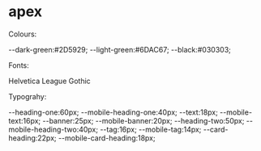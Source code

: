 # apex

Colours:

--dark-green:#2D5929;
--light-green:#6DAC67;
--black:#030303;

Fonts:

Helvetica
League Gothic

Typograhy:

--heading-one:60px;
--mobile-heading-one:40px;
--text:18px;
--mobile-text:16px;
--banner:25px;
--mobile-banner:20px;
--heading-two:50px;
--mobile-heading-two:40px;
--tag:16px;
--mobile-tag:14px;
--card-heading:22px;
--mobile-card-heading:18px;
